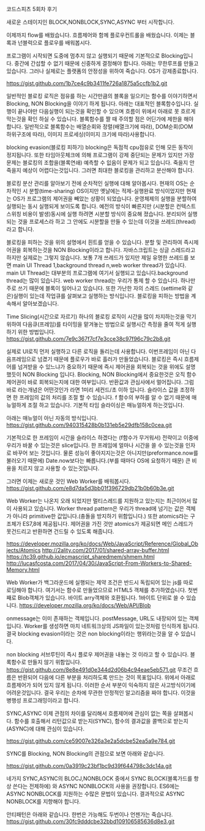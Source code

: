 코드스피츠 5회차 후기

새로운 스테이지인 BLOCK,NONBLOCK,SYNC,ASYNC 부터 시작합니다.

이제까지 flow를 배웠습니다. 흐름제어와 함께 플로우컨트롤을 배웠습니다. 이제는 블록과 넌블럭으로 플로우를 배워봅시다.

프로그램이 시작되면 도중에 멈추지 않고 실행되기 때문에 기본적으로 Blocking입니다. 중간에 간섭할 수 없기 때문에 신중하게 결정해야 합니다.
아래는 무한루프를 만들고 있습니다. 그러나 실제로는 플랫폼의 안정성을 위하여 죽습니다. OS가 강제종료합니다.

https://gist.github.com/1b7ce4c9b3411fe726a1875a5ccfb1b2.git

일반적인 블로킹 로직은 점유를 하는 시간만큼의 블록을 일으키는 함수를 이야기하면서 Blocking, NON Blocking을 이야기 하게 됩니다.
아래는 대표적인 블록함수입니다. 실행이 끝나야만 다음실행이 되는것을 확인할 수 있으며 흐름이 위에서 아래로 못 흐르게 막는것을 확인 하실 수 있습니다.
블록함수를 짤 때 주의할 점은 어딘가에 제한을 해야 합니다. 일반적으로 블록함수는 배열순회와 정렬(배열크기에 따라), DOM순회(DOM 하위구조에 따라), 이미지 프로세싱(이미지 크기에 따라)사용합니다.

blocking evasion(블로킹 피하기)
blocking은 독점적 cpu점유로 인해 모든 동작이 정지됩니다. 또한 타임아웃체크에 의해 프로그램이 강제 중단되는 문제가 있지만 가장 문제는 블로킹의 조합을(블록연쇄) 예측할 수 잆음이 문제가 되고 있습니다. 죽을지 안죽을지 예상이 어렵다는것입니다. 그러면 최대한 블로킹을 관리하고 분산해야 합니다. 

블로킹 분산 관리를 알아보기 전에 순차적인 실행에 대해 알아봅시다. 
현재의 OS는 순차적인 시 분할(time-sharing) OS이지만 옛날에는 적제-실행완료 방식이었지만 현재는 OS가 프로그램의 제어권을 빼았는 상황이 되었습니다. 운영체제의 실행을 분할하여 실행되는 동시 실행되게 보이도록 합니다. 예전의 방식이 빠른지만 (시분할은 컨텍스트 스위칭 비용이 발생)동시에 실행 하려면 시분할 방식이 중요해 졌습니다. 분리되어 실행되는 것을 프로세스라 하고 그 안에도 시분할을 만들 수 있는데 이것을 쓰레드(thread)라고 합니다.

블로킹을 피하는 것을 위의 설명에서 흰트를 얻을 수 있습니다. 분할 및 관리하여 즉시제어권을 회복하는것을 NON Blocking이라고 합니다. 자바스크립트는 싱글 스레드라고 하지만 실제로는 그렇지 않습니다. 보통 7개 쓰레드가 있지만 제일 유명한 쓰레드를 보면 main UI Thread 1,background thread n,web worker thread가 있습니다. main UI Thread는 대부분의 프로그램에 여기서 실행되고 있습니다.background thread는 많이 있습니다. web worker thread는 우리가 통제 할 수 있습니다. 하나만 주로 쓰기 때문에 블록이 일어나고 있습니다. 또한 가난한 자의 스레드 (settime와 같은)실행이 있는데 작업큐를 살펴보고 실행하는 방식입니다. 블로킹을 피하는 방법을 계속해서 알아보겠습니다.

Time Slicing(시간으로 자르기)
하나의 블로킹 로직이 시간을 많이 차지하는것을 막기 위하여 다음큐(프레임)를 타이밍을 맡겨놓는 방법으로 실행시간 측정을 줄여 적게 실행하기 위한 방법입니다. 
https://gist.github.com/7e9c367f7cf7e3cce38c97f96c79c2b8.git

실제로 UI로직 먼저 실행하고 다른 로직을 돌리는데 사용합니다. 이번프레임이 아닌 다음프레임으로 넘겼기 때문에 플로우가 바로 흘러가 만들었습니다.
블로킹은 즉시 흐름제어를 넘겨받을 수 있느냐가 중요하기 때문에 즉시 제어권을 회복되는 것을 위에도 설명했듯이 NON Blocking 입니다.
Blocking, NON Blocking에서 중요한것은 오직 함수 제어권이 바로 회복되는지에 대한 여부입니다. 반환값과 관심사에서 멀어집니다. 그럼 바로 라는개념은 어떤것인가 라면 1미리 세컨드/초 이하 입니다. 슬라이스 값을 조정하면 한 프레임의 값의 처리를 조절 할 수 있습니다. f 함수의 부하를 알 수 없기 때문에 매뉴얼하게 조절 하고 있습니다. 기본적 타임 슬라이싱은 매뉴얼하게 하는것입니다.

아래는 매뉴얼이 아닌 자동의 방식입니다.
https://gist.github.com/940315428b0b131eb5e29dfb158c0cea.git

기본적으로 한 프레임이 시간을 슬라이스 하겠다는 (f함수가 무거워서) 전략이고 이중에 우리가 바꿀 수 있는것은 slice입니다. 한 프레임에 얼마나 시간을 쓸 수 있는것을 인자로 바꾸어 보는 것입니다. 물론 성능이 좋아지지는것은 아니지만(preformance.now를 불러오기 때문에) Date.now보다는 빠릅니다.(부를 때마다 OS에 요청하기 때문) 큰 비용을 치르지 않고 사용할 수 있는것입니다.

그러면 이제는 새로운 것인 Web Worker를 배워봅시다. 
https://gist.github.com/e8d7da5d3bb01f396729db21b0b60b3e.git

Web Worker는 나온지 오래 되었지만 멀티스레드를 지원하고 있는지는 최근이어서 많이 사용되고 있습니다. Worker thread pattern은 우리가 thread에 넘기는 값은 객체가 아니라 primitive한 값입니다.(충돌을 방지하기 위함입니다.) 또한 atomics라는 구조체가 ES7,8에 제공됩니다. 제어권을 가진 것만 atomics가 제공되면 메인 스레드가 못건드리고 반환하면 건드릴 수 있도록 해줍니다. 

https://developer.mozilla.org/ko/docs/Web/JavaScript/Reference/Global_Objects/Atomics
http://2ality.com/2017/01/shared-array-buffer.html
https://tc39.github.io/ecmascript_sharedmem/shmem.html
http://lucasfcosta.com/2017/04/30/JavaScript-From-Workers-to-Shared-Memory.html

Web Worker가 백그라운드에 실행되는 제약 조건은 반드시 독립되어 있는 js를 따로 로딩해야 합니다. 여기서는 함수로 만들었으므로 HTML5 객체를 추가하였습니다. 첫번째로 Blob객체가 있습니다. 바이트 arry객체와 호환됩니다. 1바이트 단위로 쓸 수 있습니다.
https://developer.mozilla.org/ko/docs/Web/API/Blob

onmessage는 이미 존재하는 객체입니다. postMessage, URL도 내장되어 있는 객체입니다. Worker를 생성하면 마치 네트워크상의 JS파일이 있는것처럼 인식하게 됩니다. 결국 blocking evasion이라는 것은 non blocking이라는 행위라는것을 알 수 있습니다.

non blocking
서브루틴이 즉시 플로우 제어권을 내놓는 것 이라고 할 수 있습니다. 블록함수로 만들지 않기 위함입니다.
https://gist.github.com/8e8e491d0e344d2d06b4c94eae5eb571.git
무조건 흐름은 반환되어 다음에 다른 부분을 처리하도록 만드는 것이 목표입니다. 위에서 아래로 흐름제어가 되어 있지 않게 됩니다. 이러한 순서 부분이 익숙하지 않은 사고방식이기에 어려운것입니다. 결국 우리는 순차에 무관한 안정적인 알고리즘을 짜야 합니다. 이것을 병행성 프로그래밍이라고 합니다.

SYNC,ASYNC
이제 관점의 차이를 달리해서 흐름제어에 관심이 없는 쪽을 살펴봅시다. 함수를 호출해서 리턴값으로 받는지(SYNC), 함수의 결과값을 콜백으로 받는지(ASYNC)에 대해 관심이 있습니다.

https://gist.github.com/ce59007e326a3e2a5dcbe52ea5a9e784.git

SYNC를 Blocking, NON Blocking의 관점으로 보면 아래와 같습니다. 

https://gist.github.com/0a3919c23bf1bc9d39f644798c3dc14a.git

네가지 SYNC,ASYNC의 BLOCJ,NONBLOCK 중에서 SYNC BLOCK(블록가드를 항상 쓴다는 전제하에) 와 ASYNC NONBLOCK의 사용을 권장합니다. ES6에는 ASYNC NONBLOCK를 지원하는 수많은 문법이 있습니다. 결과적으로 ASYNC NONBLOCK를 지향해야 합니다.

안티패턴은 아래와 같습니다. 한번은 가능해도 두번이나 언젠가는 죽습니다. 
https://gist.github.com/30fc9dddcbe32bbd109106585636d8e3.git
